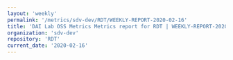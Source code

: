 ```yaml
---
layout: 'weekly'
permalink: '/metrics/sdv-dev/RDT/WEEKLY-REPORT-2020-02-16'
title: 'DAI Lab OSS Metrics Metrics report for RDT | WEEKLY-REPORT-2020-02-16'
organization: 'sdv-dev'
repository: 'RDT'
current_date: '2020-02-16'
---
```

